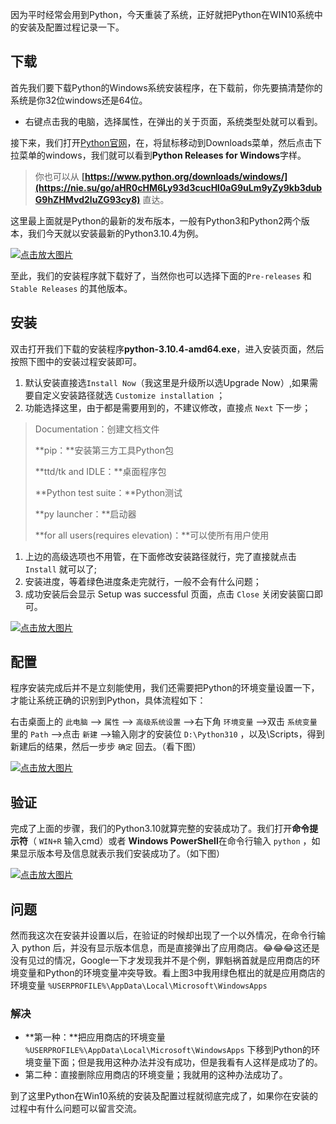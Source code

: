 因为平时经常会用到Python，今天重装了系统，正好就把Python在WIN10系统中的安装及配置过程记录一下。



## 下载

首先我们要下载Python的Windows系统安装程序，在下载前，你先要搞清楚你的系统是你32位windows还是64位。

- 右键点击我的电脑，选择属性，在弹出的关于页面，系统类型处就可以看到。

接下来，我们打开[Python官网](https://nie.su/go/aHR0cHM6Ly93d3cucHl0aG9uLm9yZy8)，在，将鼠标移动到Downloads菜单，然后点击下拉菜单的windows，我们就可以看到**Python Releases for Windows**字样。

> 你也可以从 **[https://www.python.org/downloads/windows/](https://nie.su/go/aHR0cHM6Ly93d3cucHl0aG9uLm9yZy9kb3dubG9hZHMvd2luZG93cy8)** 直达。

这里最上面就是Python的最新的发布版本，一般有Python3和Python2两个版本，我们今天就以安装最新的Python3.10.4为例。

[![点击放大图片](https://gcore.jsdelivr.net/gh/love2wind/cloudimg/img/5cabebbf060f29630dead6536f9096ca.webp)](https://gcore.jsdelivr.net/gh/love2wind/cloudimg/img/5cabebbf060f29630dead6536f9096ca.webp)

至此，我们的安装程序就下载好了，当然你也可以选择下面的`Pre-releases` 和`Stable Releases` 的其他版本。



## 安装

双击打开我们下载的安装程序**python-3.10.4-amd64.exe**，进入安装页面，然后按照下图中的安装过程安装即可。

1. 默认安装直接选`Install Now`（我这里是升级所以选Upgrade Now）,如果需要自定义安装路径就选 `Customize installation` ；
2. 功能选择这里，由于都是需要用到的，不建议修改，直接点 `Next` 下一步；

> Documentation：创建文档文件
>
> **pip：**安装第三方工具Python包
>
> **ttd/tk and IDLE：**桌面程序包
>
> **Python test suite：**Python测试
>
> **py launcher：**启动器
>
> **for all users(requires elevation)：**可以使所有用户使用

1. 上边的高级选项也不用管，在下面修改安装路径就行，完了直接就点击 `Install` 就可以了;
2. 安装进度，等着绿色进度条走完就行，一般不会有什么问题；
3. 成功安装后会显示 Setup was successful 页面，点击 `Close` 关闭安装窗口即可。

[![点击放大图片](https://gcore.jsdelivr.net/gh/love2wind/cloudimg/img/cd98e9226b8438be9cd8f3105634a602.webp)](https://gcore.jsdelivr.net/gh/love2wind/cloudimg/img/cd98e9226b8438be9cd8f3105634a602.webp)



## 配置

程序安装完成后并不是立刻能使用，我们还需要把Python的环境变量设置一下，才能让系统正确的识别到Python，具体流程如下：

右击桌面上的 `此电脑` —> `属性` —> `高级系统设置` —>右下角 `环境变量` —>双击 `系统变量` 里的 `Path` —>点击 `新建` —>输入刚才的安装位 `D:\Python310` ，以及\Scripts，得到新建后的结果，然后一步步 `确定` 回去。（看下图）

[![点击放大图片](https://gcore.jsdelivr.net/gh/love2wind/cloudimg/img/fc92158defebcd23f4038d0099e9d8c9.webp)](https://gcore.jsdelivr.net/gh/love2wind/cloudimg/img/fc92158defebcd23f4038d0099e9d8c9.webp)



## 验证

完成了上面的步骤，我们的Python3.10就算完整的安装成功了。我们打开**命令提示符**（ `WIN+R` 输入cmd）或者 **Windows PowerShell**在命令行输入 `python` ，如果显示版本号及信息就表示我们安装成功了。（如下图）

[![点击放大图片](https://gcore.jsdelivr.net/gh/love2wind/cloudimg/img/5f491efb3b212e67dd927c0af833e475.webp)](https://gcore.jsdelivr.net/gh/love2wind/cloudimg/img/5f491efb3b212e67dd927c0af833e475.webp)



## 问题

然而我这次在安装并设置以后，在验证的时候却出现了一个以外情况，在命令行输入 python 后，并没有显示版本信息，而是直接弹出了应用商店。😂😂😂这还是没有见过的情况，Google一下才发现我并不是个例，罪魁祸首就是应用商店的环境变量和Python的环境变量冲突导致。看上图3中我用绿色框出的就是应用商店的环境变量 `%USERPROFILE%\AppData\Local\Microsoft\WindowsApps`



### 解决

- **第一种：**把应用商店的环境变量 `%USERPROFILE%\AppData\Local\Microsoft\WindowsApps` 下移到Python的环境变量下面；但是我用这种办法并没有成功，但是我看有人这样是成功了的。
- 第二种：直接删除应用商店的环境变量；我就用的这种办法成功了。

到了这里Python在Win10系统的安装及配置过程就彻底完成了，如果你在安装的过程中有什么问题可以留言交流。